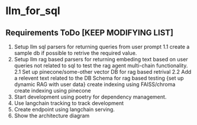 # llm_for_sql



## Requirements ToDo [KEEP MODIFYING LIST]
1. Setup llm sql parsers for returning queries from user prompt
   1.1 create a sample db if possible to retrive the required value.
3. Setup llm rag based parsers for returning embeding text based on user queries not related to sql to test the rag agent multi-chain functionality.
   2.1 Set up pinecone/some-other vector DB for rag based retrival
   2.2 Add a relevent text related to the DB Schema for rag based testing {set up dynamic RAG with user data}
      create indexing using FAISS/chroma
      create indexing using pinecone
4. Start development using poetry for dependency management.
5. Use langchain tracking to track development
6. Create endpoint using langchain serving.
7. Show the architecture diagram
